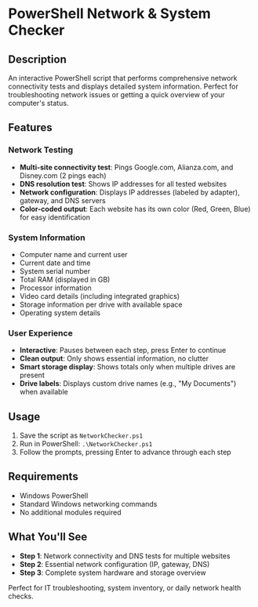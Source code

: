 # PowerShell Network & System Checker

## Description
An interactive PowerShell script that performs comprehensive network connectivity tests and displays detailed system information. Perfect for troubleshooting network issues or getting a quick overview of your computer's status.

## Features

### Network Testing
- **Multi-site connectivity test**: Pings Google.com, Alianza.com, and Disney.com (2 pings each)
- **DNS resolution test**: Shows IP addresses for all tested websites
- **Network configuration**: Displays IP addresses (labeled by adapter), gateway, and DNS servers
- **Color-coded output**: Each website has its own color (Red, Green, Blue) for easy identification

### System Information
- Computer name and current user
- Current date and time
- System serial number
- Total RAM (displayed in GB)
- Processor information
- Video card details (including integrated graphics)
- Storage information per drive with available space
- Operating system details

### User Experience
- **Interactive**: Pauses between each step, press Enter to continue
- **Clean output**: Only shows essential information, no clutter
- **Smart storage display**: Shows totals only when multiple drives are present
- **Drive labels**: Displays custom drive names (e.g., "My Documents") when available

## Usage
1. Save the script as `NetworkChecker.ps1`
2. Run in PowerShell: `.\NetworkChecker.ps1`
3. Follow the prompts, pressing Enter to advance through each step

## Requirements
- Windows PowerShell
- Standard Windows networking commands
- No additional modules required

## What You'll See
- **Step 1**: Network connectivity and DNS tests for multiple websites
- **Step 2**: Essential network configuration (IP, gateway, DNS)
- **Step 3**: Complete system hardware and storage overview

Perfect for IT troubleshooting, system inventory, or daily network health checks.
